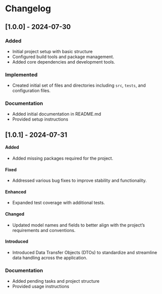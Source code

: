 # Changelog

## [1.0.0] - 2024-07-30

### Added
- Initial project setup with basic structure
- Configured build tools and package management.
- Added core dependencies and development tools.

### Implemented
- Created initial set of files and directories including `src`, `tests`, and configuration files.

### Documentation
- Added initial documentation in README.md
- Provided setup instructions

## [1.0.1] - 2024-07-31

#### Added
- Added missing packages required for the project.

#### Fixed
- Addressed various bug fixes to improve stability and functionality.

#### Enhanced
- Expanded test coverage with additional tests.

#### Changed
- Updated model names and fields to better align with the project’s requirements and conventions.

#### Introduced
- Introduced Data Transfer Objects (DTOs) to standardize and streamline data handling across the application.

### Documentation
- Added pending tasks and project structure 
- Provided usage instructions
